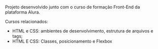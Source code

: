 Projeto desenvolvido junto com o curso de formação Front-End da plataforma Alura.

Cursos relacionados: 
- HTML e CSS: ambientes de desenvolvimento, estrutura de arquivos e tags;
- HTML E CSS: Classes, posicionamento e Flexbox
